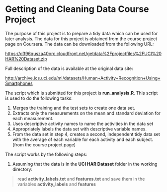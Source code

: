 Getting and Cleaning Data Course Project
===================

The purpose of this project is to prepare a tidy data which can be used for later analysis. The data for this project is obtained from the course project page on Coursera. The data can be downloaded from the following URL:

https://d396qusza40orc.cloudfront.net/getdata%2Fprojectfiles%2FUCI%20HAR%20Dataset.zip

Full description of the data is available at the original data site:

http://archive.ics.uci.edu/ml/datasets/Human+Activity+Recognition+Using+Smartphones

The script which is submitted for this project is **run_analysis.R**. This script is used to do the following tasks:
1. Merges the training and the test sets to create one data set.
2. Extracts only the measurements on the mean and standard deviation for each measurement. 
3. Uses descriptive activity names to name the activities in the data set
4. Appropriately labels the data set with descriptive variable names. 
5. From the data set in step 4, creates a second, independent tidy data set with the average of each variable for each activity and each subject. (from the course project page)

The script works by the following steps:
1. Assuming that the data is in the **UCI HAR Dataset** folder in the working directory:
> read **activity_labels.txt** and **features.txt** and save them in the variables **activity_labels** and **features**
